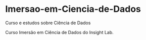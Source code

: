 # Imersao-em-Ciencia-de-Dados
Curso e estudos sobre Ciência de Dados

Curso Imersão em Ciência de Dados do Insight Lab.
